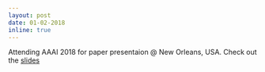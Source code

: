 ```yaml
---
layout: post
date: 01-02-2018
inline: true
---
```


Attending AAAI 2018 for paper presentaion @ New Orleans, USA. Check out the <a  target="_blank"  href="/assets/slides/voc-dl.pdf">slides</a>
